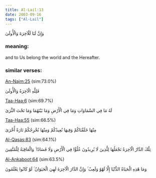 ```yaml
---
title: Al-Lail:13
date: 2003-09-16
tags: ["Al-Lail"]
---
```

وَإِنَّ لَنَا لَلْآخِرَةَ وَالْأُولَىٰ
### meaning: 
and to Us belong the world and the Hereafter.
### similar verses: 

[An-Najm:25](/53/25) (sim:73.0%)

فَلِلَّهِ الْآخِرَةُ وَالْأُولَىٰ

[Taa-Haa:6](/20/6) (sim:69.7%)

لَهُ مَا فِي السَّمَاوَاتِ وَمَا فِي الْأَرْضِ وَمَا بَيْنَهُمَا وَمَا تَحْتَ الثَّرَىٰ

[Taa-Haa:55](/20/55) (sim:66.5%)

مِنْهَا خَلَقْنَاكُمْ وَفِيهَا نُعِيدُكُمْ وَمِنْهَا نُخْرِجُكُمْ تَارَةً أُخْرَىٰ

[Al-Qasas:83](/28/83) (sim:64.1%)

تِلْكَ الدَّارُ الْآخِرَةُ نَجْعَلُهَا لِلَّذِينَ لَا يُرِيدُونَ عُلُوًّا فِي الْأَرْضِ وَلَا فَسَادًا ۚ وَالْعَاقِبَةُ لِلْمُتَّقِينَ

[Al-Ankaboot:64](/29/64) (sim:63.5%)

وَمَا هَٰذِهِ الْحَيَاةُ الدُّنْيَا إِلَّا لَهْوٌ وَلَعِبٌ ۚ وَإِنَّ الدَّارَ الْآخِرَةَ لَهِيَ الْحَيَوَانُ ۚ لَوْ كَانُوا يَعْلَمُونَ

